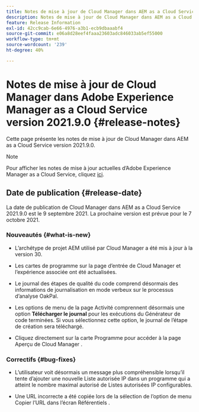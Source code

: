 ```yaml
---
title: Notes de mise à jour de Cloud Manager dans AEM as a Cloud Service version 2021.9.0
description: Notes de mise à jour de Cloud Manager dans AEM as a Cloud Service version 2021.9.0
feature: Release Information
exl-id: 42cc9cab-6e66-4976-a3b1-ecb9dbaaabf4
source-git-commit: e06a8d28eef4faaa23603adc846033ab5ef55000
workflow-type: tm+mt
source-wordcount: '239'
ht-degree: 40%

---
```


# Notes de mise à jour de Cloud Manager dans Adobe Experience Manager as a Cloud Service version 2021.9.0 {#release-notes}

Cette page présente les notes de mise à jour de Cloud Manager dans AEM as a Cloud Service version 2021.9.0.

>[!NOTE]
>Pour afficher les notes de mise à jour actuelles d’Adobe Experience Manager as a Cloud Service, cliquez [ici](https://experienceleague.adobe.com/docs/experience-manager-cloud-service/release-notes/release-notes/release-notes-current.html?lang=fr).

## Date de publication {#release-date}

La date de publication de Cloud Manager dans AEM as a Cloud Service 2021.9.0 est le 9 septembre 2021.
La prochaine version est prévue pour le 7 octobre 2021.

### Nouveautés {#what-is-new}

* L’archétype de projet AEM utilisé par Cloud Manager a été mis à jour à la version 30.

* Les cartes de programme sur la page d’entrée de Cloud Manager et l’expérience associée ont été actualisées.

* Le journal des étapes de qualité du code comprend désormais des informations de journalisation en mode verbeux sur le processus d’analyse OakPal.

* Les options de menu de la page Activité comprennent désormais une option **Télécharger le journal** pour les exécutions du Générateur de code terminées. Si vous sélectionnez cette option, le journal de l’étape de création sera téléchargé.

* Cliquez directement sur la carte Programme pour accéder à la page Aperçu de Cloud Manager .

### Correctifs {#bug-fixes}

* L’utilisateur voit désormais un message plus compréhensible lorsqu’il tente d’ajouter une nouvelle Liste autorisée IP dans un programme qui a atteint le nombre maximal autorisé de Listes autorisées IP configurables.

* Une URL incorrecte a été copiée lors de la sélection de l’option de menu Copier l’URL dans l’écran Référentiels .

